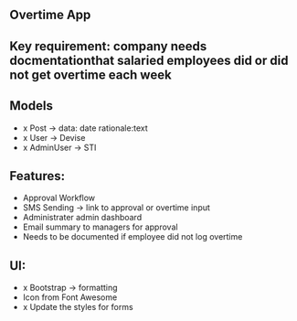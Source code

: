  ## Overtime App
 
 ## Key requirement: company needs docmentationthat salaried employees did or did not get overtime each week
 
 ## Models
 - x Post -> data: date rationale:text
 - x User -> Devise
 - x AdminUser -> STI
 

 ## Features:
 - Approval Workflow
 - SMS Sending -> link to approval or overtime input
 - Administrater admin dashboard
 - Email summary to managers for approval
 - Needs to be documented if employee did not log overtime
 
 ## UI:
 - x Bootstrap -> formatting 
 - Icon from Font Awesome
 - x Update the styles for forms
 